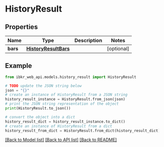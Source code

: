 # HistoryResult


## Properties

Name | Type | Description | Notes
------------ | ------------- | ------------- | -------------
**bars** | [**HistoryResultBars**](HistoryResultBars.md) |  | [optional] 

## Example

```python
from ibkr_web_api.models.history_result import HistoryResult

# TODO update the JSON string below
json = "{}"
# create an instance of HistoryResult from a JSON string
history_result_instance = HistoryResult.from_json(json)
# print the JSON string representation of the object
print(HistoryResult.to_json())

# convert the object into a dict
history_result_dict = history_result_instance.to_dict()
# create an instance of HistoryResult from a dict
history_result_from_dict = HistoryResult.from_dict(history_result_dict)
```
[[Back to Model list]](../README.md#documentation-for-models) [[Back to API list]](../README.md#documentation-for-api-endpoints) [[Back to README]](../README.md)



